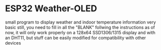 # ESP32 Weather-OLED
 small program to display weather and indoor temperature information
 very basic still, you need to fill in all the "BLANK" follwing the instructions
 as of now, it will only work properly on a 128x64 SSD1306/1315 display and with an DHT11, but stuff can be easily modified for compatibility with other devices
